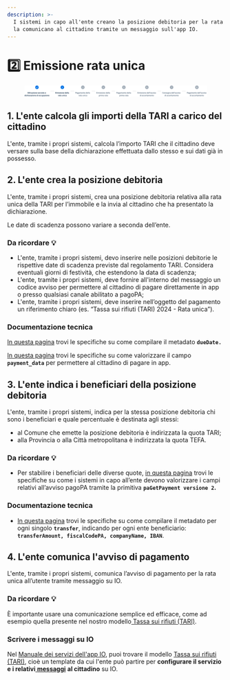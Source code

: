```yaml
---
description: >-
  I sistemi in capo all'ente creano la posizione debitoria per la rata unica e
  la comunicano al cittadino tramite un messaggio sull'app IO.
---
```


# 2️⃣ Emissione rata unica

<figure><img src=".gitbook/assets/Stepper_02.png" alt=""><figcaption></figcaption></figure>

## 1. L'ente calcola gli importi della TARI a carico del cittadino

L'ente, tramite i propri sistemi, calcola l’importo TARI che il cittadino deve versare sulla base della dichiarazione effettuata dallo stesso e sui dati già in possesso.

## 2. L'ente crea la posizione debitoria&#x20;

L'ente, tramite i propri sistemi, crea una posizione debitoria relativa alla rata unica della TARI per l’immobile e la invia al cittadino che ha presentato la dichiarazione.

Le date di scadenza possono variare a seconda dell’ente.

### Da ricordare 💡&#x20;

* L'ente, tramite i propri sistemi, devo inserire nelle posizioni debitorie le rispettive date di scadenza previste dal regolamento TARI. Considera eventuali giorni di festività, che estendono la data di scadenza;
* L'ente, tramite i propri sistemi, deve fornire all'interno del messaggio un codice avviso per permettere al cittadino di pagare direttamente in app o presso qualsiasi canale abilitato a pagoPA;
* L'ente, tramite i propri sistemi, deve inserire nell’oggetto del pagamento un riferimento chiaro (es. “Tassa sui rifiuti (TARI) 2024 - Rata unica”).

### Documentazione tecnica

[In questa pagina](https://docs.pagopa.it/sanp/appendici/primitive#pagetpayment-1) trovi le specifiche su come compilare il metadato **`dueDate.`**

[In questa pagina](https://docs.pagopa.it/io-guida-tecnica/api-e-specifiche/api-messaggi/submit-a-message-passing-the-user-fiscal\_code-in-the-request-body#payment\_data) trovi le specifiche su come valorizzare il campo **`payment_data`** per permettere al cittadino di pagare in app.&#x20;

## 3. L'ente indica i beneficiari della posizione debitoria&#x20;

L'ente, tramite i propri sistemi, indica per la stessa posizione debitoria chi sono i beneficiari e quale percentuale è destinata agli stessi:&#x20;

* al Comune che emette la posizione debitoria è indirizzata la quota TARI;&#x20;
* alla Provincia o alla Città metropolitana è indirizzata la quota TEFA.

### Da ricordare 💡&#x20;

* Per stabilire i beneficiari delle diverse quote, [in questa pagina](https://developer.pagopa.it/pago-pa/guides) trovi le specifiche su come i sistemi in capo all’ente devono valorizzare i campi relativi all’avviso pagoPA tramite la primitiva **`paGetPayment versione 2`.**

### Documentazione tecnica

* [In questa pagina](https://docs.pagopa.it/sanp/appendici/primitive#pagetpayment-versione-2) trovi le specifiche su come compilare il metadato per ogni singolo **`transfer`**, indicando per ogni ente beneficiario: **`transferAmount, fiscalCodePA, companyName, IBAN`**.

## 4. L'ente comunica l'avviso di pagamento

L'ente, tramite i propri sistemi, comunica l’avviso di pagamento per la rata unica all’utente tramite messaggio su IO.

### Da ricordare 💡&#x20;

È importante usare una comunicazione semplice ed efficace, come ad esempio quella presente nel nostro modello[ Tassa sui rifiuti (TARI)](https://docs.pagopa.it/i-modelli-dei-servizi/casa-e-utenze/tassa-sui-rifiuti-tari).

### Scrivere i messaggi su IO

Nel [Manuale dei servizi dell'app IO](https://docs.pagopa.it/manuale-servizi), puoi trovare il modello [Tassa sui rifiuti (TARI)](https://docs.pagopa.it/i-modelli-dei-servizi/casa-e-utenze/tassa-sui-rifiuti-tari), cioè un template da cui l'ente può partire per **configurare il servizio e i relativi**[ **messaggi**](https://docs.pagopa.it/i-modelli-dei-servizi/casa-e-utenze/tassa-sui-rifiuti-tari#pagamento-a-rate-con-avviso-di-pagamento) **al cittadino** su IO.&#x20;
